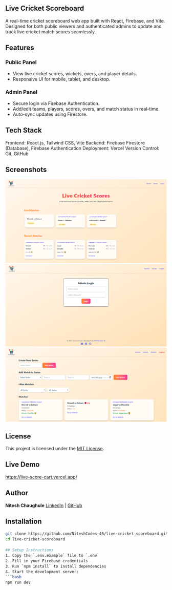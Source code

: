 ## Live Cricket Scoreboard
A real-time cricket scoreboard web app built with React, Firebase, and Vite. Designed for both public viewers and authenticated admins to update and track live cricket match scores seamlessly.

## Features
### Public Panel
- View live cricket scores, wickets, overs, and player details.
- Responsive UI for mobile, tablet, and desktop.

### Admin Panel
- Secure login via Firebase Authentication.
- Add/edit teams, players, scores, overs, and match status in real-time.
- Auto-sync updates using Firestore.

## Tech Stack
Frontend: React.js, Tailwind CSS, Vite
Backend: Firebase Firestore (Database), Firebase Authentication
Deployment: Vercel
Version Control: Git, GitHub

## Screenshots
![Homepage](src/assets/live-homepage.png)
![Login Page](src/assets/login-page.png)
![Login Page](src/assets/Match&Series.png)

## License
This project is licensed under the [MIT License](LICENSE).

## Live Demo
https://live-score-cart.vercel.app/

## Author
**Nitesh Chaughule**
[LinkedIn](https://www.linkedin.com/in/nitesh-chaughule-6637aa309) | [GitHub](https://github.com/NiteshCodes-45)

## Installation
```bash
git clone https://github.com/NiteshCodes-45/live-cricket-scoreboard.git
cd live-cricket-scoreboard

## Setup Instructions
1. Copy the `.env.example` file to `.env`
2. Fill in your Firebase credentials
3. Run `npm install` to install dependencies
4. Start the development server:
```bash
npm run dev